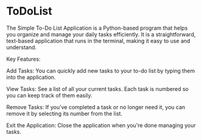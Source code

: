 # ToDoList
The Simple To-Do List Application is a Python-based program that helps you organize and manage your daily tasks efficiently. It is a straightforward, text-based application that runs in the terminal, making it easy to use and understand.

Key Features:

Add Tasks:
You can quickly add new tasks to your to-do list by typing them into the application.

View Tasks:
See a list of all your current tasks. Each task is numbered so you can keep track of them easily.

Remove Tasks:
If you've completed a task or no longer need it, you can remove it by selecting its number from the list.

Exit the Application:
Close the application when you're done managing your tasks.
